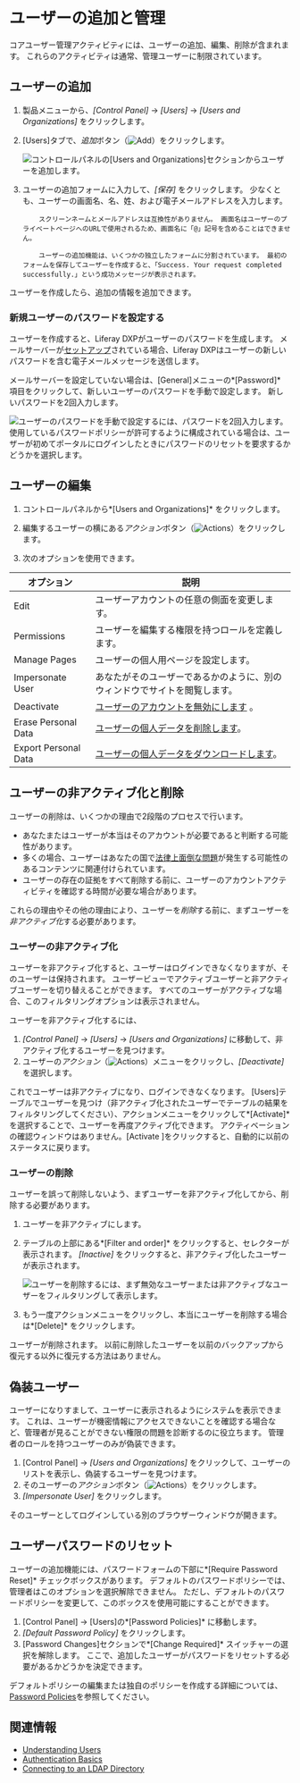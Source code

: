 # ユーザーの追加と管理

コアユーザー管理アクティビティには、ユーザーの追加、編集、削除が含まれます。 これらのアクティビティは通常、管理ユーザーに制限されています。

## ユーザーの追加

1.  製品メニューから、*[Control Panel]* → *[Users]* → *[Users and Organizations]* をクリックします。

2.  [Users]タブで、*追加*ボタン（![Add](../../images/icon-add.png)）をクリックします。

    ![コントロールパネルの[Users and Organizations]セクションからユーザーを追加します。](./adding-and-managing-users/images/01.png)

3.  ユーザーの追加フォームに入力して、*[保存]* をクリックします。 少なくとも、ユーザーの画面名、名、姓、および電子メールアドレスを入力します。

    ``` note::
        スクリーンネームとメールアドレスは互換性がありません。 画面名はユーザーのプライベートページへのURLで使用されるため、画面名に「@」記号を含めることはできません。

        ユーザーの追加機能は、いくつかの独立したフォームに分割されています。 最初のフォームを保存してユーザーを作成すると、「Success. Your request completed successfully.」という成功メッセージが表示されます。
    ```

ユーザーを作成したら、追加の情報を追加できます。

### 新規ユーザーのパスワードを設定する

ユーザーを作成すると、Liferay DXPがユーザーのパスワードを生成します。 メールサーバーが[セットアップ](../../installation-and-upgrades/setting-up-liferay/configuring-mail/connecting-to-a-mail-server.md)されている場合、Liferay DXPはユーザーの新しいパスワードを含む電子メールメッセージを送信します。

メールサーバーを設定していない場合は、[General]メニューの*[Password]* 項目をクリックして、新しいユーザーのパスワードを手動で設定します。 新しいパスワードを2回入力します。

![ユーザーのパスワードを手動で設定するには、パスワードを2回入力します。 使用しているパスワードポリシーが許可するように構成されている場合は、ユーザーが初めてポータルにログインしたときにパスワードのリセットを要求するかどうかを選択します。](./adding-and-managing-users/images/03.png)

## ユーザーの編集

1.  コントロールパネルから*[Users and Organizations]* をクリックします。

2.  編集するユーザーの横にある*アクション*ボタン（![Actions](../../images/icon-actions.png)）をクリックします。

3.  次のオプションを使用できます。

| オプション                | 説明                                                                                              |
| -------------------- | ----------------------------------------------------------------------------------------------- |
| Edit                 | ユーザーアカウントの任意の側面を変更します。                                                                          |
| Permissions          | ユーザーを編集する権限を持つロールを定義します。                                                                        |
| Manage Pages         | ユーザーの個人用ページを設定します。                                                                              |
| Impersonate User     | あなたがそのユーザーであるかのように、別のウィンドウでサイトを閲覧します。                                                           |
| Deactivate           | [ユーザーのアカウントを無効にします](#deactivating-users) 。                                                      |
| Erase Personal Data  | [ユーザーの個人データを削除します](./managing-user-data-gdpr-compliance/introduction-to-managing-user-data.md)。 |
| Export Personal Data | [ユーザーの個人データをダウンロードします](./managing-user-data-gdpr-compliance/exporting-user-data.md)。            |

## ユーザーの非アクティブ化と削除

ユーザーの削除は、いくつかの理由で2段階のプロセスで行います。

  - あなたまたはユーザーが本当はそのアカウントが必要であると判断する可能性があります。
  - 多くの場合、ユーザーはあなたの国で[法律上面倒な問題](./managing-user-data-gdpr-compliance/introduction-to-managing-user-data.md)が発生する可能性のあるコンテンツに関連付けられています。
  - ユーザーの存在の証拠をすべて削除する前に、ユーザーのアカウントアクティビティを確認する時間が必要な場合があります。

これらの理由やその他の理由により、ユーザーを*削除*する前に、まずユーザーを*非アクティブ化*する必要があります。

### ユーザーの非アクティブ化

ユーザーを非アクティブ化すると、ユーザーはログインできなくなりますが、そのユーザーは保持されます。 ユーザービューでアクティブユーザーと非アクティブユーザーを切り替えることができます。 すべてのユーザーがアクティブな場合、このフィルタリングオプションは表示されません。

ユーザーを非アクティブ化するには、

1.  *[Control Panel]* → *[Users]* → *[Users and Organizations]* に移動して、非アクティブ化するユーザーを見つけます。
2.  ユーザーの*アクション*（![Actions](../../images/icon-actions.png)）メニューをクリックし、*[Deactivate]* を選択します。

これでユーザーは非アクティブになり、ログインできなくなります。 [Users]テーブルでユーザーを見つけ（非アクティブ化されたユーザーでテーブルの結果をフィルタリングしてください）、アクションメニューをクリックして*[Activate]* を選択することで、ユーザーを再度アクティブ化できます。 アクティベーションの確認ウィンドウはありません。[Activate ]をクリックすると、自動的に以前のステータスに戻ります。

### ユーザーの削除

ユーザーを誤って削除しないよう、まずユーザーを非アクティブ化してから、削除する必要があります。

1.  ユーザーを非アクティブにします。

2.  テーブルの上部にある*[Filter and order]* をクリックすると、セレクターが表示されます。 *[Inactive]* をクリックすると、非アクティブ化したユーザーが表示されます。

    ![ユーザーを削除するには、まず無効なユーザーまたは非アクティブなユーザーをフィルタリングして表示します。](./adding-and-managing-users/images/05.png)

3.  もう一度アクションメニューをクリックし、本当にユーザーを削除する場合は*[Delete]* をクリックします。

ユーザーが削除されます。 以前に削除したユーザーを以前のバックアップから復元する以外に復元する方法はありません。

## 偽装ユーザー

ユーザーになりすまして、ユーザーに表示されるようにシステムを表示できます。 これは、ユーザーが機密情報にアクセスできないことを確認する場合など、管理者が見ることができない権限の問題を診断するのに役立ちます。 管理者のロールを持つユーザーのみが偽装できます。

1.  [Control Panel] → *[Users and Organizations]* をクリックして、ユーザーのリストを表示し、偽装するユーザーを見つけます。
2.  そのユーザーの*アクション*ボタン（![Actions](../../images/icon-actions.png)）をクリックします。
3.  *[Impersonate User]* をクリックします。

そのユーザーとしてログインしている別のブラウザーウィンドウが開きます。

## ユーザーパスワードのリセット

ユーザーの追加機能には、パスワードフォームの下部に*[Require Password Reset]* チェックボックスがあります。 デフォルトのパスワードポリシーでは、管理者はこのオプションを選択解除できません。 ただし、デフォルトのパスワードポリシーを変更して、このボックスを使用可能にすることができます。

1.  [Control Panel] → [Users]の*[Password Policies]* に移動します。
2.  *[Default Password Policy]* をクリックします。
3.  [Password Changes]セクションで*[Change Required]* スイッチャーの選択を解除します。 ここで、追加したユーザーがパスワードをリセットする必要があるかどうかを決定できます。

デフォルトポリシーの編集または独自のポリシーを作成する詳細については、[Password Policies](../devops/README.md)を参照してください。

## 関連情報

  - [Understanding Users](./understanding-users.md)
  - [Authentication Basics](../../installation-and-upgrades/securing-liferay/authentication-basics.md)
  - [Connecting to an LDAP Directory](../devops/connecting-to-a-user-directory/connecting-to-an-ldap-directory.md)
